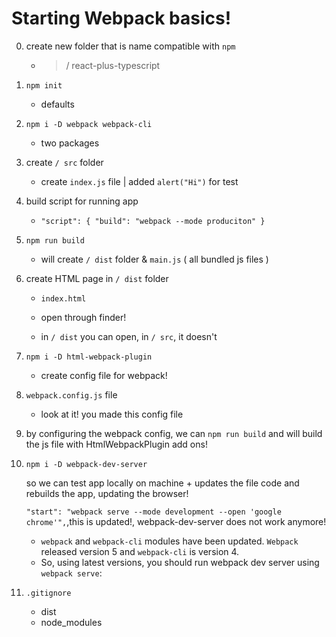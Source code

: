 # Starting Webpack basics!

0.  create new folder that is name compatible with `npm`

    -   > / react-plus-typescript

1.  `npm init`

    -   defaults

2.  `npm i -D webpack webpack-cli`

    -   two packages

3.  create `/ src` folder

    -   create `index.js` file | added `alert("Hi")` for test

4.  build script for running app

    -   `"script": { "build": "webpack --mode produciton" }`

5.  `npm run build`

    -   will create `/ dist` folder & `main.js` ( all bundled js files )

6.  create HTML page in `/ dist` folder

    -   `index.html`

    -   open through finder!

    -   in `/ dist` you can open, in `/ src`, it doesn't

7.  `npm i -D html-webpack-plugin`

    -   create config file for webpack!

8.  `webpack.config.js` file

    -   look at it! you made this config file

9.  by configuring the webpack config, we can `npm run build` and will build the js file with HtmlWebpackPlugin add ons!

10. `npm i -D webpack-dev-server`

    so we can test app locally on machine + updates the file code and rebuilds the app, updating the browser!

    `"start": "webpack serve --mode development --open 'google chrome'",`,this is updated!, webpack-dev-server does not work anymore!

    -   `webpack` and `webpack-cli` modules have been updated. `Webpack` released version 5 and `webpack-cli` is version 4.
    -   So, using latest versions, you should run webpack dev server using `webpack serve`:

11. `.gitignore`

    -   dist
    -   node_modules
